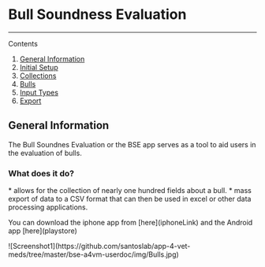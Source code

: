 # Bull Soundness Evaluation

* * *

Contents

1.  [General Information](#GenInfo)
2.  [Initial Setup](#Setup)
3.  [Collections](google.com)
4.  [Bulls](google.com)
5.  [Input Types](google.com)
6.  [Export](google.com)





<h2 id="GenInfo">General Information</h2>
The Bull Soundnes Evaluation or the BSE app serves as a tool to aid users in the evaluation of bulls.
<h3>What does it do?</h3>
* allows for the collection of nearly one hundred fields about a bull.
* mass export of data to a CSV format that can then be used in excel or other data processing applications.
<p> You can download the iphone app from [here](iphoneLink) and the Android app [here](playstore)</p>
![Screenshot1](https://github.com/santoslab/app-4-vet-meds/tree/master/bse-a4vm-userdoc/img/Bulls.jpg)
